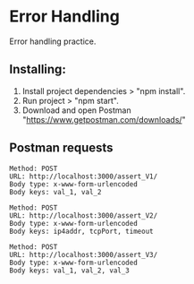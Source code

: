 # Error Handling

Error handling practice.<br>

## Installing:
1) Install project dependencies > "npm install".
3) Run project > "npm start".
4) Download and open Postman "https://www.getpostman.com/downloads/"

## Postman requests
```
Method: POST
URL: http://localhost:3000/assert_V1/
Body type: x-www-form-urlencoded
Body keys: val_1, val_2

Method: POST
URL: http://localhost:3000/assert_V2/
Body type: x-www-form-urlencoded
Body keys: ip4addr, tcpPort, timeout

Method: POST
URL: http://localhost:3000/assert_V3/
Body type: x-www-form-urlencoded
Body keys: val_1, val_2, val_3
```
